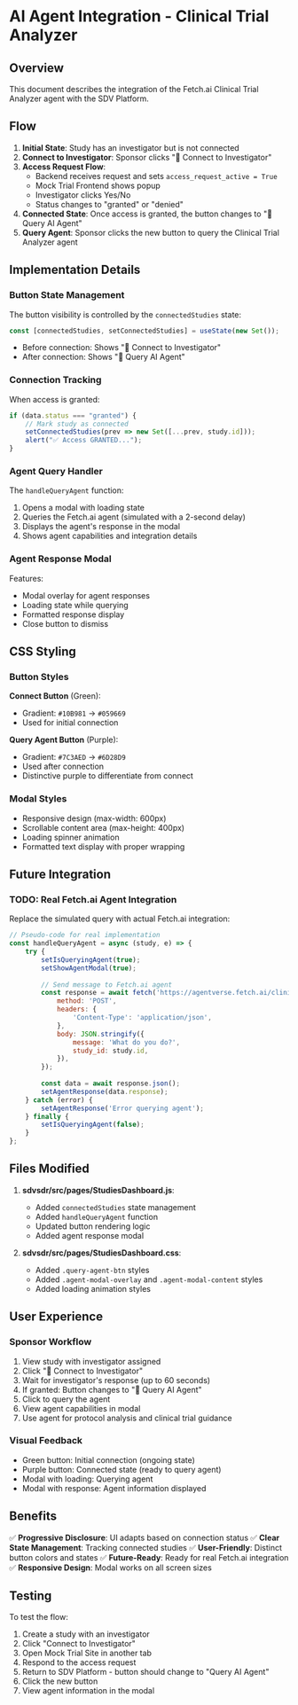# AI Agent Integration - Clinical Trial Analyzer

## Overview

This document describes the integration of the Fetch.ai Clinical Trial Analyzer agent with the SDV Platform.

## Flow

1. **Initial State**: Study has an investigator but is not connected
2. **Connect to Investigator**: Sponsor clicks "🔌 Connect to Investigator"
3. **Access Request Flow**: 
   - Backend receives request and sets `access_request_active = True`
   - Mock Trial Frontend shows popup
   - Investigator clicks Yes/No
   - Status changes to "granted" or "denied"
4. **Connected State**: Once access is granted, the button changes to "🤖 Query AI Agent"
5. **Query Agent**: Sponsor clicks the new button to query the Clinical Trial Analyzer agent

## Implementation Details

### Button State Management

The button visibility is controlled by the `connectedStudies` state:

```javascript
const [connectedStudies, setConnectedStudies] = useState(new Set());
```

- Before connection: Shows "🔌 Connect to Investigator"
- After connection: Shows "🤖 Query AI Agent"

### Connection Tracking

When access is granted:

```javascript
if (data.status === "granted") {
    // Mark study as connected
    setConnectedStudies(prev => new Set([...prev, study.id]));
    alert("✅ Access GRANTED...");
}
```

### Agent Query Handler

The `handleQueryAgent` function:

1. Opens a modal with loading state
2. Queries the Fetch.ai agent (simulated with a 2-second delay)
3. Displays the agent's response in the modal
4. Shows agent capabilities and integration details

### Agent Response Modal

Features:
- Modal overlay for agent responses
- Loading state while querying
- Formatted response display
- Close button to dismiss

## CSS Styling

### Button Styles

**Connect Button** (Green):
- Gradient: `#10B981` → `#059669`
- Used for initial connection

**Query Agent Button** (Purple):
- Gradient: `#7C3AED` → `#6D28D9`
- Used after connection
- Distinctive purple to differentiate from connect

### Modal Styles

- Responsive design (max-width: 600px)
- Scrollable content area (max-height: 400px)
- Loading spinner animation
- Formatted text display with proper wrapping

## Future Integration

### TODO: Real Fetch.ai Agent Integration

Replace the simulated query with actual Fetch.ai integration:

```javascript
// Pseudo-code for real implementation
const handleQueryAgent = async (study, e) => {
    try {
        setIsQueryingAgent(true);
        setShowAgentModal(true);
        
        // Send message to Fetch.ai agent
        const response = await fetch('https://agentverse.fetch.ai/clinical_trial_analyzer', {
            method: 'POST',
            headers: {
                'Content-Type': 'application/json',
            },
            body: JSON.stringify({
                message: 'What do you do?',
                study_id: study.id,
            }),
        });
        
        const data = await response.json();
        setAgentResponse(data.response);
    } catch (error) {
        setAgentResponse('Error querying agent');
    } finally {
        setIsQueryingAgent(false);
    }
};
```

## Files Modified

1. **sdvsdr/src/pages/StudiesDashboard.js**:
   - Added `connectedStudies` state management
   - Added `handleQueryAgent` function
   - Updated button rendering logic
   - Added agent response modal

2. **sdvsdr/src/pages/StudiesDashboard.css**:
   - Added `.query-agent-btn` styles
   - Added `.agent-modal-overlay` and `.agent-modal-content` styles
   - Added loading animation styles

## User Experience

### Sponsor Workflow

1. View study with investigator assigned
2. Click "🔌 Connect to Investigator" 
3. Wait for investigator's response (up to 60 seconds)
4. If granted: Button changes to "🤖 Query AI Agent"
5. Click to query the agent
6. View agent capabilities in modal
7. Use agent for protocol analysis and clinical trial guidance

### Visual Feedback

- Green button: Initial connection (ongoing state)
- Purple button: Connected state (ready to query agent)
- Modal with loading: Querying agent
- Modal with response: Agent information displayed

## Benefits

✅ **Progressive Disclosure**: UI adapts based on connection status
✅ **Clear State Management**: Tracking connected studies
✅ **User-Friendly**: Distinct button colors and states
✅ **Future-Ready**: Ready for real Fetch.ai integration
✅ **Responsive Design**: Modal works on all screen sizes

## Testing

To test the flow:

1. Create a study with an investigator
2. Click "Connect to Investigator"
3. Open Mock Trial Site in another tab
4. Respond to the access request
5. Return to SDV Platform - button should change to "Query AI Agent"
6. Click the new button
7. View agent information in the modal
